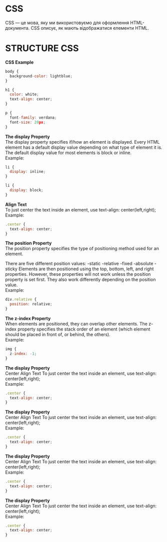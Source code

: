 # CSS
CSS — це мова, яку ми використовуємо для оформлення HTML-документа.
CSS описує, як мають відображатися елементи HTML.<br />
# STRUCTURE CSS
**CSS Example**  <br />
```javascript
body {
  background-color: lightblue;
}

h1 {
  color: white;
  text-align: center;
}

p {
  font-family: verdana;
  font-size: 20px;
}
```
**The display Property**  <br />
The display property specifies if/how an element is displayed.
Every HTML element has a default display value depending on what type of element it is. The default display value for most elements is block or inline.<br />
Example:
```javascript
li {
  display: inline;
}
```
```javascript
li {
  display: block;
}
```
**Align Text**  <br />
To just center the text inside an element, use text-align: center(left,right);<br />
Example:
```javascript
.center {
  text-align: center;
}
```
**The position Property**  <br />
The position property specifies the type of positioning method used for an element.

There are five different position values:
-static
-relative
-fixed
-absolute
-sticky
Elements are then positioned using the top, bottom, left, and right properties. However, these properties will not work unless the position property is set first. They also work differently depending on the position value.<br />
Example:
```javascript
div.relative {
  position: relative;
}
```
**The z-index Property**  <br />
When elements are positioned, they can overlap other elements.
The z-index property specifies the stack order of an element (which element should be placed in front of, or behind, the others).<br />
Example:
```javascript
img {
  z-index: -1;
}
```
**The display Property**  <br />
Center Align Text
To just center the text inside an element, use text-align: center(left,right);<br />
Example:
```javascript
.center {
  text-align: center;
}
```
**The display Property**  <br />
Center Align Text
To just center the text inside an element, use text-align: center(left,right);<br />
Example:
```javascript
.center {
  text-align: center;
}
```
**The display Property**  <br />
Center Align Text
To just center the text inside an element, use text-align: center(left,right);<br />
Example:
```javascript
.center {
  text-align: center;
}
```
**The display Property**  <br />
Center Align Text
To just center the text inside an element, use text-align: center(left,right);<br />
Example:
```javascript
.center {
  text-align: center;
}
```
